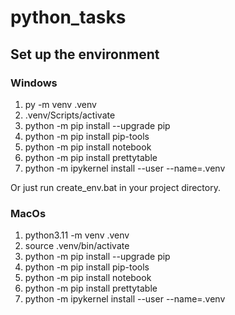 # python_tasks


## Set up the environment
### Windows
1. py -m venv .venv
2. .venv/Scripts/activate
3. python -m pip install --upgrade pip
4. python -m pip install pip-tools
5. python -m pip install notebook
6. python -m pip install prettytable
7. python -m ipykernel install --user --name=.venv

Or just run create_env.bat in your project directory.

### MacOs
1. python3.11 -m venv .venv
2. source .venv/bin/activate
3. python -m pip install --upgrade pip
4. python -m pip install pip-tools
5. python -m pip install notebook
6. python -m pip install prettytable
7. python -m ipykernel install --user --name=.venv